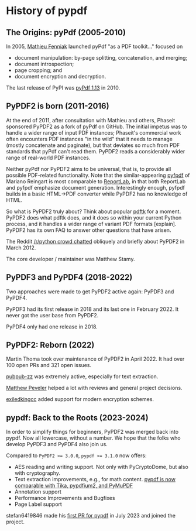 # History of pypdf

## The Origins: pyPdf (2005-2010)

In 2005, [Mathieu Fenniak] launched pyPdf "as a PDF toolkit..."
focused on

-   document manipulation: by-page splitting, concatenation, and
    merging;
-   document introspection;
-   page cropping; and
-   document encryption and decryption.

The last release of PyPI was [pyPdf 1.13](https://pypi.org/project/pyPdf/#history)
in 2010.

## PyPDF2 is born (2011-2016)

At the end of 2011, after consultation with Mathieu and others, Phaseit
sponsored PyPDF2 as a fork of pyPdf on GitHub. The initial impetus was
to handle a wider range of input PDF instances; Phaseit\'s commercial
work often encounters PDF instances \"in the wild\" that it needs to
manage (mostly concatenate and paginate), but that deviates so much from
PDF standards that pyPdf can't read them. PyPDF2 reads a considerably
wider range of real-world PDF instances.

Neither pyPdf nor PyPDF2 aims to be universal, that is, to provide all
possible PDF-related functionality. Note that the similar-appearing
[pyfpdf] of Mariano Reingart is most comparable to [ReportLab], in that
both ReportLab and pyfpdf emphasize document generation. Interestingly
enough, pyfpdf builds in a basic HTML→PDF converter while PyPDF2 has no
knowledge of HTML.

So what is PyPDF2 truly about? Think about popular [pdftk] for a moment.
PyPDF2 does what pdftk does, and it does so within your current Python
process, and it handles a wider range of variant PDF formats
\[explain\]. PyPDF2 has its own FAQ to answer other questions that have
arisen.

The Reddit [/r/python crowd chatted] obliquely and briefly about PyPDF2
in March 2012.

The core developer / maintainer was Matthew Stamy.

## PyPDF3 and PyPDF4 (2018-2022)

Two approaches were made to get PyPDF2 active again: PyPDF3 and PyPDF4.

PyPDF3 had its first release in 2018 and its last one in February 2022.
It never got the user base from PyPDF2.

PyPDF4 only had one release in 2018.

## PyPDF2: Reborn (2022)

Martin Thoma took over maintenance of PyPDF2 in April 2022. It had over 100
open PRs and 321 open issues.

[pubpub-zz](https://github.com/pubpub-zz) was extremely active, especially
for text extraction.

[Matthew Peveler](https://github.com/MasterOdin) helped a lot with reviews
and general project decisions.

[exiledkingcc](https://github.com/exiledkingcc) added support for modern
encryption schemes.


## pypdf: Back to the Roots (2023-2024)

In order to simplify things for beginners, PyPDF2 was merged back into
pypdf. Now all lowercase, without a number. We hope that the folks who
develop PyPDF3 and PyPDF4 also join us.

Compared to `PyPDF2 >= 3.0.0`, `pypdf >= 3.1.0` now offers:

* AES reading and writing support. Not only with PyCryptoDome, but also with cryptography.
* Text extraction improvements, e.g., for math content. [pypdf is now comparable with Tika, pypdfium2, and PyMuPDF](https://github.com/py-pdf/benchmarks)
* Annotation support
* Performance Improvements and Bugfixes
* Page Label support

stefan6419846 made his [first PR for pypdf](https://github.com/py-pdf/pypdf/pull/2022)
in July 2023 and joined the project.


  [Mathieu Fenniak]: https://mathieu.fenniak.net/
  [pyfpdf]: https://github.com/reingart/pyfpdf
  [ReportLab]: https://www.reportlab.com/software/opensource/rl-toolkit/
  [pdftk]: https://www.pdflabs.com/tools/pdftk-the-pdf-toolkit/https://www.pdflabs.com/tools/pdftk-the-pdf-toolkit/
  [/r/python crowd chatted]: https://www.reddit.com/r/Python/comments/qsvfm/pypdf2_updates_pypdf_pypdf2_is_an_opensource/
